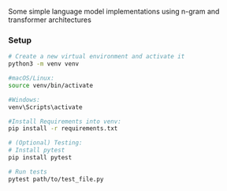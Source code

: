 Some simple language model implementations using n-gram and transformer architectures

### Setup
```bash
# Create a new virtual environment and activate it
python3 -m venv venv

#macOS/Linux:
source venv/bin/activate

#Windows:
venv\Scripts\activate

#Install Requirements into venv:
pip install -r requirements.txt

# (Optional) Testing:
# Install pytest
pip install pytest

# Run tests
pytest path/to/test_file.py
```